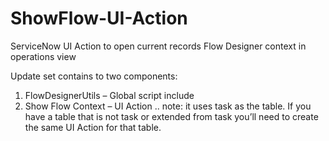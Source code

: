 # ShowFlow-UI-Action
ServiceNow UI Action to open current records Flow Designer context in operations view

Update set contains to two components:
  1. FlowDesignerUtils – Global script include
  2. Show Flow Context – UI Action .. note: it uses task as the table.  If you have a table that is not task or extended from task you’ll need to create the same UI Action for that table.
